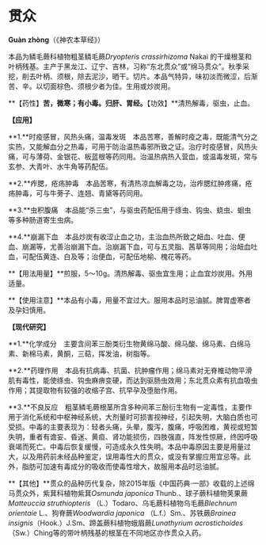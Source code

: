 # 贯众

**Guàn zhòng**（《神农本草经》）

本品为鳞毛蕨科植物粗茎鳞毛蕨*Dryopteris crassirhizoma* Nakai 的干燥根茎和叶柄残基。主产于黑龙江、辽宁、吉林，习称“东北贯众”或“绵马贯众”。秋季采挖，削去叶柄、须根，除去泥沙，晒干。切片。本品气特异，味初淡而微涩，后渐苦、辛。以切面棕色、须根少者为佳。生用或炒炭用。

**【药性】**苦，微寒；有小毒。归肝、胃经。**【功效】**清热解毒，驱虫，止血。

**【应用】**

**1.**时疫感冒，风热头痛，温毒发斑　本品苦寒，善解时疫之毒，既能清气分之实热，又能解血分之热毒，可用于防治温热毒邪所致之证。治疗时疫感冒，风热头痛，可与薄荷、金银花、板蓝根等药同用。治温热病热入营血，或温毒发斑，常与玄参、大青叶、水牛角等药配伍。

**2.**痄腮，疮疡肿毒　本品苦寒，有清热凉血解毒之功，治痄腮红肿疼痛，疮疡肿毒，可与牛蒡子、连翘、青黛等药同用。

**3.**虫积腹痛　本品能“杀三虫”，与驱虫药配伍用于绦虫、钩虫、蛲虫、蛔虫等多种肠道寄生虫病。

**4.**崩漏下血　本品炒炭有收涩止血之功，主治血热所致之衄血、吐血、便血、崩漏等，尤善治崩漏下血。治崩漏下血，可与五灵脂、茜草等同用；治衄血吐血，可配伍黄连、白及等；治便血，可配伍地榆、槐花等药。

**【用法用量】**煎服，5～10g。清热解毒、驱虫宜生用；止血宜炒炭用。外用适量。

**【使用注意】**本品有小毒，用量不宜过大。服用本品时忌油腻。脾胃虚寒者及孕妇慎用。

**【现代研究】**

**1.**化学成分　主要含间苯三酚类衍生物黄绵马酸、绵马酸、绵马素、白绵马素、新棉马素，黄酮，三萜，挥发油，树脂等。

**2.**药理作用　本品有抗病毒、抗菌、抗肿瘤作用；绵马素对无脊椎动物平滑肌有毒性，能使绦虫、钩虫麻痹变硬，而达到驱肠虫效用；东北贯众素有抗血吸虫作用；其提取物有较强的收缩子宫、抗早孕及堕胎作用。

**3.**不良反应　粗茎鳞毛蕨根茎所含多种间苯三酚衍生物有一定毒性，主要作用于消化系统和中枢神经系统，大剂量时可损害视神经，引起失明，大脑白质也可受损。中毒的主要表现为：轻者头痛，头晕，腹泻，腹痛，呼吸困难，黄视或短暂失明，重者有谵妄、昏迷、黄疸、肾功能损伤，四肢强直，阵发性惊厥，终因呼吸衰竭而死亡。中毒后恢复缓慢，可造成永久性失明。本品中毒原因主要是用量过大，以及用药前未经品种鉴定，误用毒性大的贯众，或没有掌握应用宜忌等。此外，脂肪可加速有毒成分的吸收而使毒性增大，故服用本品时忌油腻。

**【其他】**贯众的品种历代复杂，除2015年版《中国药典·一部》收载的上述绵马贯众外，紫萁科植物紫萁*Osmunda japonica* Thunb.、球子蕨科植物荚果蕨*Matteuccia struthiopteris* （L.）Todaro、乌毛蕨科植物乌毛蕨*Blechnum orientaie* L.、狗脊蕨*Woodwardia japonica* （L.f.）Sm.、苏铁蕨*Brainea insignis*（Hook.）J.Sm、蹄盖蕨科植物蛾眉蕨*Lunathyrium acrostichoides* （Sw.）Ching等的带叶柄残基的根茎在不同地区亦作贯众入药。

